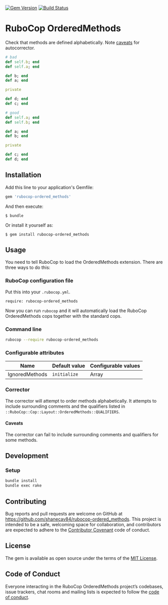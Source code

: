 [![Gem Version](https://badge.fury.io/rb/rubocop-ordered_methods.svg)](https://badge.fury.io/rb/rubocop-ordered_methods)
[![Build Status](https://travis-ci.org/shanecav84/rubocop-ordered_methods.svg?branch=master)](https://travis-ci.org/shanecav84/rubocop-ordered_methods)

# RuboCop OrderedMethods

Check that methods are defined alphabetically. Note [caveats](#caveats) for
autocorrector.

```ruby
# bad
def self.b; end
def self.a; end

def b; end
def a; end

private

def d; end
def c; end

# good
def self.a; end
def self.b; end

def a; end
def b; end

private

def c; end
def d; end
```

## Installation

Add this line to your application's Gemfile:

```ruby
gem 'rubocop-ordered_methods'
```

And then execute:

    $ bundle

Or install it yourself as:

    $ gem install rubocop-ordered_methods

## Usage

You need to tell RuboCop to load the OrderedMethods extension. There are three
ways to do this:

### RuboCop configuration file

Put this into your `.rubocop.yml`.

```
require: rubocop-ordered_methods
```

Now you can run `rubocop` and it will automatically load the RuboCop OrderedMethods
cops together with the standard cops.

### Command line

```bash
rubocop --require rubocop-ordered_methods
```

### Configurable attributes

Name | Default value | Configurable values
--- | --- | ---
IgnoredMethods | `initialize` | Array

### Corrector

The corrector will attempt to order methods alphabetically. It attempts to
include surrounding comments and the qualifiers listed in
`::RuboCop::Cop::Layout::OrderedMethods::QUALIFIERS`.

#### Caveats
The corrector can fail to include surrounding comments and qualifiers for some
methods.

## Development

### Setup

```bash
bundle install
bundle exec rake
```

## Contributing

Bug reports and pull requests are welcome on GitHub at https://github.com/shanecav84/rubocop-ordered_methods. This project is intended to be a safe, welcoming space for collaboration, and contributors are expected to adhere to the [Contributor Covenant](http://contributor-covenant.org) code of conduct.

## License

The gem is available as open source under the terms of the [MIT License](https://opensource.org/licenses/MIT).

## Code of Conduct

Everyone interacting in the RuboCop OrderedMethods project’s codebases, issue trackers, chat rooms and mailing lists is expected to follow the [code of conduct](https://github.com/shanecav84/rubocop-ordered_methods/blob/master/CODE_OF_CONDUCT.md).
